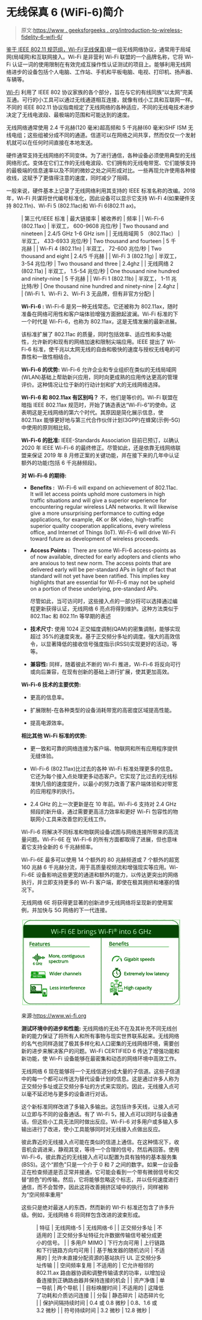 # 无线保真 6 (WiFi-6)简介

> 原文:[https://www . geeksforgeeks . org/introduction-to-wireless-fidelity-6-wifi-6/](https://www.geeksforgeeks.org/introduction-to-wireless-fidelity-6-wifi-6/)

[鉴于 IEEE 802.11 规范组，Wi-Fi(无线保真)](https://www.geeksforgeeks.org/what-is-wi-fiwireless-fidelity/)是一组无线网络协议，通常用于局域网(局域网)和互联网接入。Wi-Fi 是非营利 Wi-Fi 联盟的一个品牌名称，它将 Wi-Fi 认证一词的使用限制在有效完成互操作性认证测试的项目上。能够利用无线网络进步的设备包括个人电脑、工作站、手机和平板电脑、电视、打印机、扬声器、车辆等。

[Wi-Fi](https://www.geeksforgeeks.org/basics-of-wi-fi/) 利用了 IEEE 802 协议家族的各个部分，旨在与它的有线同族“以太网”完美互通。可行的小工具可以通过无线通道相互连接，就像有线小工具和互联网一样。不同的 IEEE 802.11 协议指南规定了无线网络的各种适应，不同的无线电技术进步决定了无线电波段、最极端的范围和可能达到的速度。

无线网络通常使用 2.4 千兆赫(120 毫米)超高频和 5 千兆赫(60 毫米)SHF ISM 无线电组；这些组被分成不同的通道。信道可以在网络之间共享，然而仅仅一个发射机就可以在任何时间直接在本地发送。

硬件通常支持无线网络的不同变体。为了进行通信，各种设备必须使用典型的无线网络形式。变体在它们工作的无线电波段、它们拥有的无线电带宽、它们能够支持的最极端的信息速率以及不同的微妙之处之间形成对比。一些再现允许使用各种接收线，这赋予了更值得注意的速度，同时减少了阻碍。

一般来说，硬件基本上记录了无线网络利用其支持的 IEEE 标准名称的改编。2018 年，Wi-Fi 共谋将世代编号标准化，因此设备可以显示它支持 Wi-Fi 4(如果硬件支持 802.11n)、Wi-Fi 5 (802.11ac)和 Wi-Fi 6(802.11 ax)。

<figure class="table">

| 第三代/IEEE 标准 | 最大链接率 | 被收养的 | 频率 |
| Wi-Fi-6 (802.11ax) | 半双工，
600-9608 兆位/秒
 | Two thousand and nineteen | 2.4/5 GHz
1-6 GHz ism
 |
| 无线局域网 5 （802.11ac） | 半双工，
433-6933 兆位/秒
 | Two thousand and fourteen | 5 千兆赫 |
| Wi-Fi 4 (802.11n) | 半双工，
72-600 兆位/秒
 | Two thousand and eight | 2.4/5 千兆赫 |
| Wi-Fi 3 (802.11g) | 半双工，
3-54 兆位/秒
 | Two thousand and three | 2.4ghz |
| 无线网络 2 (802.11a) | 半双工，
1.5-54 兆位/秒
 | One thousand nine hundred and ninety-nine | 5 千兆赫 |
| Wi-Fi 1 (802.11b) | 半双工，
1-11 兆比特/秒
 | One thousand nine hundred and ninety-nine | 2.4ghz |
| (Wi-Fi 1、Wi-Fi 2、Wi-Fi 3 无品牌，但有非官方分配) |

**Wi-Fi-6 :**
Wi-Fi-6 是另一种无线常态。它还被称为 802.11ax，随时准备在网络可用性和客户端体验增强方面掀起波澜。Wi-Fi 标准的下一个时代是 Wi-Fi-6，也称为 802.11ax，这是无情发展的最新进展。

该标准扩展了 802.11ac 的质量，同时包括效率、适应性和多功能性，允许新的和现有的网络加速和限制尖端应用。IEEE 提出了 Wi-Fi-6 标准，使千兆以太网无线的自由和极快的速度与授权无线电的可靠性和一致性相结合。

**Wi-Fi-6 的优势:**
Wi-Fi-6 允许企业和专业组织在类似的无线局域网(WLAN)基础上帮助新兴应用，同时向更成熟的应用传达更高的管理评价。这种情况让位于新的行动计划和扩大的无线网络选择。

**Wi-Fi-6 和 802.11ax 有区别吗？**
不，他们是等价的。Wi-Fi 联盟在暗指 IEEE 802.11ax 规范时，开始了铸造表达“Wi-Fi-6”的使命。这表明这是无线网络的第六个时代。其原因是简化展示信息，使 802.11ax 能够更好地与第三代合作伙伴计划(3GPP)在蜂窝(示例–5G)中使用的原则相比较。

**Wi-Fi-6 的批准:**
IEEE-Standards Association 目前已预订，以确认 2020 年 IEEE Wi-Fi-6 的最终修正。尽管如此，还是依靠无线网络联盟来保证 2019 年 8 月修正案的关键功能，并在接下来的几年中认证额外的功能(包括 6 千兆赫频段)。

**对 Wi-Fi-6 的期待:**

*   **Benefits :** 
    Wi-Fi-6 will expand on achievement of 802.11ac. It will let access points uphold more customers in high traffic situations and will give a superior experience for encountering regular wireless LAN networks. It will likewise give a more unsurprising performance to cutting edge applications, for example, 4K or 8K video, high-traffic superior quality cooperation applications, every wireless office, and Internet of Things (IoT). Wi-Fi-6 will drive Wi-Fi toward future as development of wireless proceeds. 
*   **Access Points :** 
    There are some Wi-Fi-6 access-points as of now available, directed for early adopters and clients who are anxious to test new norm. The access points that are delivered early will be per-standard APs in light of fact that standard will not yet have been ratified. This implies key highlights that are essential for Wi-Fi-6 may not be upheld on a portion of these underlying, pre-standard APs. 

    尽管如此，当可访问时，这些接入点的一部分将可以选择通过编程更新获得认证，无线网络 6 亮点将得到维护。这种方法类似于 802.11ac 和 802.11n
    等早期的表述

*   **技术尺寸:**
    使用 1024 正交幅度调制(QAM)的密集调制，能够实现超过 35%的速度突发。基于正交频分多址的调度。强大的高效信令，以显著降低的接收信号强度指示(RSSI)实现更好的活动，等等。

*   **兼容性:**
    同样，随着彼此不断的 Wi-Fi 推进，Wi-Fi-6 将反向可行或向后兼容，在现有创新的基础上进行扩展，使其更加高效。

**Wi-Fi-6 技术的主要优势:**

*   更高的信息率。

*   扩展限制-在各种类型的设备消耗带宽的高密度区域提高性能。

*   提高电源效率。

**相比其他 Wi-Fi 标准的优势:**

*   更一致和可靠的网络连接为客户端、物联网和所有应用程序提供无缝体验。

*   Wi-Fi-6 (802.11ax)比过去的各种 Wi-Fi 标准处理更多的信息。它还为每个接入点处理更多动态客户。它实现了比过去的无线标准快几倍的速度提升，以最小的努力改善了客户端体验和对带宽的应用程序的执行。

*   2.4 GHz 的上一次更新是在 10 年前。Wi-Fi-6 支持对 2.4 GHz 频段的新升级，通过需要更高活力效率和更好 Wi-Fi 包容性的物联网小工具来改善您的无线工作。

Wi-Fi-6 将解决不同标准和物联网设备试图与网络连接所带来的高流量问题。Wi-Fi-6E 在 Wi-Fi-6 的所有方面都取得了进展，但也意味着它支持全新的 6 千兆赫频率。

Wi-Fi-6E 最多可以使用 14 个额外的 80 兆赫频道或 7 个额外的超宽 160 兆赫 6 千兆赫分流，用于高质量视频流和增强现实等应用。Wi-Fi-6E 设备影响这些更宽的通道和额外的能力，以传达更突出的网络执行，并立即支持更多的 Wi-Fi 客户端，即使在极其拥挤和堵塞的情况下。

无线网络 6E 将获得更显著的创新进步无线网络将呈现新的使用案例，并加快与 5G 网络的下一代连接。

![](img/e1f29c66298a94d9ad2517f497ddadc8.png)

来源:https://www.wi-fi.org

**测试环境中的进步和性能:**
无线网络的无处不在及其补充不同无线创新的能力保证了将所有人和所有事物与现实世界联系起来。无线网络的名气也同样造就了极其多样化和人口密集的无线网络环境，需要创新的进步来解决客户的问题。Wi-Fi CERTIFIED 6 传达了增强功能和新功能，使 Wi-Fi 设备能够在最密集和动态的网络环境中高效工作。

无线网络 6 现在能够将一个无线信道分成大量的子信道。这些子信道中的每一个都可以传送为替代设备计划的信息。这是通过许多人称为正交频分多址或正交频分多址的方式来实现的。因此，无线接入点可以毫不延迟地与更多的设备进行对话。

这个新标准同样改进了多输入多输出。这包括许多天线，让接入点可以立即与不同的设备通话。有了 Wi-Fi 5，接入点可以同时与设备通话，但这些小工具无法同时做出反应。Wi-Fi-6 对多用户或多输入多输出进行了改进，使小工具能够同时对无线接入点做出反应。

彼此靠近的无线接入点可能在类似的信道上通信。在这种情况下，收音机会调进来，静观其变，等待一个合理的信号，然后再回答。使用 Wi-Fi-6，彼此靠近的无线接入点可以配置为具有独特的基本服务集(BSS)。这个“颜色”只是一个介于 0 和 7 之间的数字。如果一台设备正在检查频道是否正常并接通，它可能会看到一个带有微弱信号和交替“颜色”的传输。然后，它将能够忽略这个标志，并以任何速度进行通信，而不会暂停，因此这将改善拥挤区域中的执行，同样被称为“空间频率重用”

这些只是绝对最迷人的东西，然而新的 WI-Fi 标准还包含了许多升级。例如，无线网络 6 将同样包含改进的波束形成。

<figure class="table">

| 特征 | 无线网络-5 | 无线网络-6 |
| 正交频分多址 | 不适用的 | 正交频分多址特征允许数据传输信号被分成更小的信号。 |
| 多用户 MIMO | 下行方向可用 | 上行链路和下行链路方向均可用 |
| 基于触发器的随机访问 | 不适用的 | 允许未直接分配资源的基站执行 UL 正交频分多址传输 |
| 空间频率复用 | 不适用的 | 它允许相邻的 802.11.ax 路由器协调和调整传输请求的功率，以增加设备连接到正确路由器并保持连接的机会 |
| 资产净值 | 单一导航 | 两个导航 |
| 目标唤醒时间 | 不适用的 | 这降低了功耗和介质访问连接 |
| 分裂 | 静态碎片 | 动态碎片化 |
| 保护间隔持续时间 | 0.4 或 0.8 微秒 | 0.8、1.6 或 3.2 微秒 |
| 符号持续时间 | 3.2 微秒 | 12.8 微秒 |

</figure>

</figure>